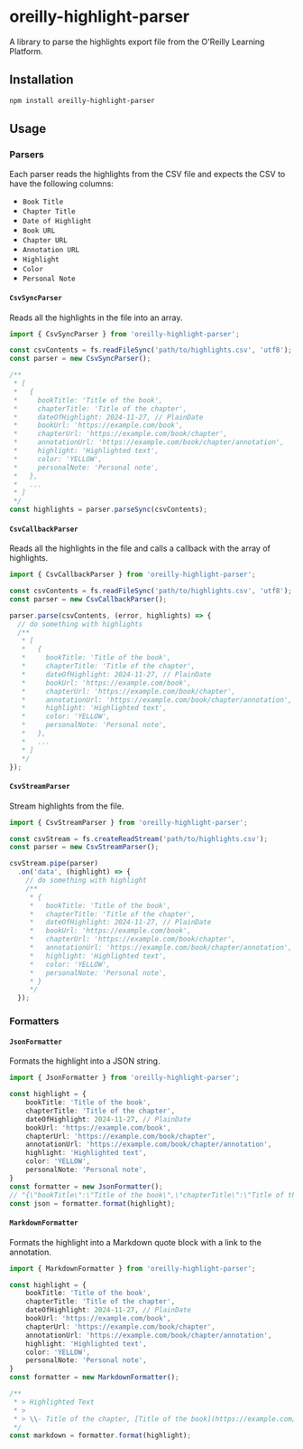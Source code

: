 # oreilly-highlight-parser

A library to parse the highlights export file from the O'Reilly Learning Platform.

## Installation

```bash
npm install oreilly-highlight-parser
```

## Usage

### Parsers

Each parser reads the highlights from the CSV file and expects the CSV to have the following columns:
- `Book Title`
- `Chapter Title`
- `Date of Highlight`
- `Book URL`
- `Chapter URL`
- `Annotation URL`
- `Highlight`
- `Color`
- `Personal Note`

#### `CsvSyncParser`
Reads all the highlights in the file into an array.

```typescript
import { CsvSyncParser } from 'oreilly-highlight-parser';

const csvContents = fs.readFileSync('path/to/highlights.csv', 'utf8');
const parser = new CsvSyncParser();

/**
 * [
 *   {
 *     bookTitle: 'Title of the book',
 *     chapterTitle: 'Title of the chapter',
 *     dateOfHighlight: 2024-11-27, // PlainDate
 *     bookUrl: 'https://example.com/book',
 *     chapterUrl: 'https://example.com/book/chapter',
 *     annotationUrl: 'https://example.com/book/chapter/annotation',
 *     highlight: 'Highlighted text',
 *     color: 'YELLOW',
 *     personalNote: 'Personal note',
 *   },
 *   ...
 * ]
 */
const highlights = parser.parseSync(csvContents);
```

#### `CsvCallbackParser`

Reads all the highlights in the file and calls a callback with the array of highlights.

```typescript
import { CsvCallbackParser } from 'oreilly-highlight-parser';

const csvContents = fs.readFileSync('path/to/highlights.csv', 'utf8');
const parser = new CsvCallbackParser();

parser.parse(csvContents, (error, highlights) => {
  // do something with highlights
  /**
   * [
   *   {
   *     bookTitle: 'Title of the book',
   *     chapterTitle: 'Title of the chapter',
   *     dateOfHighlight: 2024-11-27, // PlainDate
   *     bookUrl: 'https://example.com/book',
   *     chapterUrl: 'https://example.com/book/chapter',
   *     annotationUrl: 'https://example.com/book/chapter/annotation',
   *     highlight: 'Highlighted text',
   *     color: 'YELLOW',
   *     personalNote: 'Personal note',
   *   },
   *   ...
   * ]
   */
});
```

#### `CsvStreamParser`

Stream highlights from the file.

```typescript
import { CsvStreamParser } from 'oreilly-highlight-parser';

const csvStream = fs.createReadStream('path/to/highlights.csv');
const parser = new CsvStreamParser();

csvStream.pipe(parser)
  .on('data', (highlight) => {
    // do something with highlight
    /**
     * {
     *   bookTitle: 'Title of the book',
     *   chapterTitle: 'Title of the chapter',
     *   dateOfHighlight: 2024-11-27, // PlainDate
     *   bookUrl: 'https://example.com/book',
     *   chapterUrl: 'https://example.com/book/chapter',
     *   annotationUrl: 'https://example.com/book/chapter/annotation',
     *   highlight: 'Highlighted text',
     *   color: 'YELLOW',
     *   personalNote: 'Personal note',
     * }
     */
  });
```

### Formatters

#### `JsonFormatter`

Formats the highlight into a JSON string.

```typescript
import { JsonFormatter } from 'oreilly-highlight-parser';

const highlight = {
    bookTitle: 'Title of the book',
    chapterTitle: 'Title of the chapter',
    dateOfHighlight: 2024-11-27, // PlainDate
    bookUrl: 'https://example.com/book',
    chapterUrl: 'https://example.com/book/chapter',
    annotationUrl: 'https://example.com/book/chapter/annotation',
    highlight: 'Highlighted text',
    color: 'YELLOW',
    personalNote: 'Personal note',
}
const formatter = new JsonFormatter();
// "{\"bookTitle\":\"Title of the book\",\"chapterTitle\":\"Title of the chapter\",\"dateOfHighlight\":\"2024-11-27\",\"bookUrl\":\"https://example.com/book\",\"chapterUrl\":\"https://example.com/book/chapter\",\"annotationUrl\":\"https://example.com/book/chapter/annotation\",\"highlight\":\"Highlighted text\",\"color\":\"YELLOW\",\"personalNote\":\"Personal note\"}"
const json = formatter.format(highlight);
```

#### `MarkdownFormatter`

Formats the highlight into a Markdown quote block with a link to the annotation.

```typescript
import { MarkdownFormatter } from 'oreilly-highlight-parser';

const highlight = {
    bookTitle: 'Title of the book',
    chapterTitle: 'Title of the chapter',
    dateOfHighlight: 2024-11-27, // PlainDate
    bookUrl: 'https://example.com/book',
    chapterUrl: 'https://example.com/book/chapter',
    annotationUrl: 'https://example.com/book/chapter/annotation',
    highlight: 'Highlighted text',
    color: 'YELLOW',
    personalNote: 'Personal note',
}
const formatter = new MarkdownFormatter();

/**
 * > Highlighted Text
 * >
 * > \\- Title of the chapter, [Title of the book](https://example.com/book/chapter/annotation)
 */
const markdown = formatter.format(highlight);
```
